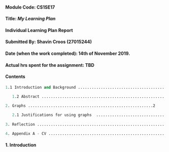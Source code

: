 #### Module Code: CS1SE17
#### Title: *My Learning Plan*
#### Individual Learning Plan Report
#### Submitted By: Shavin Croos (27015244)
#### Date (when the work completed): 14th of November 2019.
#### Actual hrs spent for the assignment: TBD



#### Contents
````s
1.1 Introduction and Background ...............................................................1

   1.2 Abstract ...............................................................
   
2. Graphs .......................................................2

   2.1 Justifications for using graphs  .................................
 
3. Reflection ...............................................................3

4. Appendix A - CV ..........................................................4
````

#### 1. Introduction 